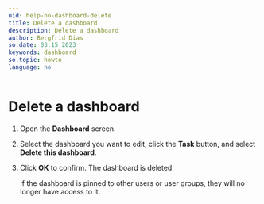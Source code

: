 ```yaml
---
uid: help-no-dashboard-delete
title: Delete a dashboard
description: Delete a dashboard
author: Bergfrid Dias
so.date: 03.15.2023
keywords: dashboard
so.topic: howto
language: no
---
```


# Delete a dashboard

1. Open the **Dashboard** screen.
2. Select the dashboard you want to edit, click the **Task** button, and select **Delete this dashboard**.
3. Click **OK** to confirm. The dashboard is deleted.

    If the dashboard is pinned to other users or user groups, they will no longer have access to it.

